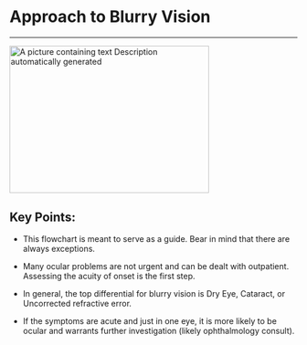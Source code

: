 # Approach to Blurry Vision

---

<img src="output/media/image18.png"
style="width:3.63889in;height:2.69212in"
alt="A picture containing text Description automatically generated" />

## Key Points:

- This flowchart is meant to serve as a guide. Bear in mind that there
    are always exceptions.

- Many ocular problems are not urgent and can be dealt with
    outpatient. Assessing the acuity of onset is the first step.

- In general, the top differential for blurry vision is Dry Eye,
    Cataract, or Uncorrected refractive error.

- If the symptoms are acute and just in one eye, it is more likely to
    be ocular and warrants further investigation (likely ophthalmology
    consult).
